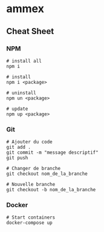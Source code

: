 # ammex

## Cheat Sheet

### NPM

```
# install all
npm i

# install
npm i <package>

# uninstall
npm un <package>

# update
npm up <package>
```

### Git
```
# Ajouter du code
git add .
git commit -m "message descriptif"
git push

# Changer de branche
git checkout nom_de_la_branche

# Nouvelle branche
git checkout -b nom_de_la_branche
```

### Docker
```
# Start containers
docker-compose up
```
